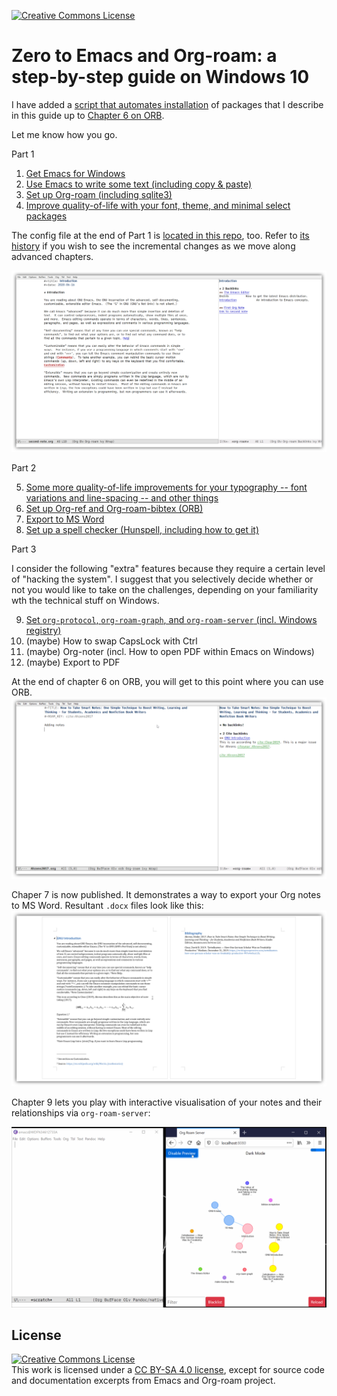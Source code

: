 <a rel="license" href="http://creativecommons.org/licenses/by-sa/4.0/"><img alt="Creative Commons License" style="border-width:0" src="https://i.creativecommons.org/l/by-sa/4.0/80x15.png" /></a>

# Zero to Emacs and Org-roam: a step-by-step guide on Windows 10

I have added a [script that automates installation](./35.auto-install.md) of packages that I describe in this guide up to [Chapter 6 on ORB](./60.Org-ref_ORB.md).

Let me know how you go. 

Part 1

1. [Get Emacs for Windows](./10.Get-Emacs.md)
2. [Use Emacs to write some text (including copy & paste)](./20.Use-Emacs.md)
3. [Set up Org-roam (including sqlite3)](./30.Set-up-Org-roam.md)
4. [Improve quality-of-life with your font, theme, and minimal select packages ](./40.Qol.md)

The config file at the end of Part 1 is [located in this repo](https://github.com/nobiot/Zero-to-Emacs-and-Org-roam/blob/926c0f07708514bbdc6952dc3bac520d8668cbc1/.emacs), too. Refer to [its history](https://github.com/nobiot/Zero-to-Emacs-and-Org-roam/commits/main/.emacs) if you wish to see the incremental changes as we move along advanced chapters.

![What your Emacs will look like at the end of Part 1](images/2020-06-16_21-32-39.png)

Part 2

5. [Some more quality-of-life improvements for your typography -- font variations and line-spacing -- and other things](./50.Part2.md)
6. [Set up Org-ref and Org-roam-bibtex (ORB)](./60.Org-ref_ORB.md)
7. [Export to MS Word](./70.publish.md)
8. [Set up a spell checker (Hunspell, including how to get it)](./80.Spell-checker.md)

Part 3 

I consider the following "extra" features because they require a certain level of "hacking the system". I suggest that you selectively decide whether or not you would like to take on the challenges, depending on your familiarity wth the technical stuff on Windows.

9. [Set `org-protocol`, `org-roam-graph`, and `org-roam-server` (incl. Windows registry)](./90.org-protocol.md)
10. (maybe) How to swap CapsLock with Ctrl
11. (maybe) Org-noter (incl. How to open PDF within Emacs on Windows)
12. (maybe) Export to PDF

At the end of chapter 6 on ORB, you will get to this point where you can use ORB.
![Add a bibliographic note](images/2020-06-23_22-19-30.png)

Chaper 7 is now published. It demonstrates a way to export your Org notes to MS Word. Resultant `.docx` files look like this:
![Export to MS Word docx document](images/2020-06-27_23-12-59.png)

Chapter 9 lets you play with interactive visualisation of your notes and their relationships via `org-roam-server`:

![Animation showing `org-roam-sever` interacting with Emacs](images/zero-to-org-roam-server.gif)

## License

<a rel="license" href="http://creativecommons.org/licenses/by-sa/4.0/"><img alt="Creative Commons License" style="border-width:0" src="https://i.creativecommons.org/l/by-sa/4.0/88x31.png" /></a><br />This work is licensed under a <a rel="license" href="http://creativecommons.org/licenses/by-sa/4.0/">CC BY-SA 4.0 license</a>, except for source code and documentation excerpts from Emacs and Org-roam project.
